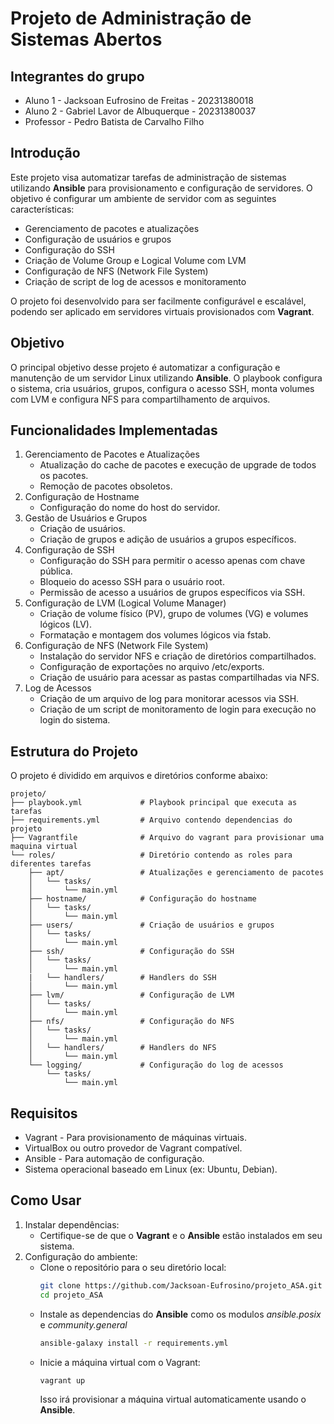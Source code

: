 # Projeto de Administração de Sistemas Abertos

## Integrantes do grupo

- Aluno 1 - Jacksoan Eufrosino de Freitas - 20231380018
- Aluno 2 - Gabriel Lavor de Albuquerque - 20231380037
- Professor - Pedro Batista de Carvalho Filho

## Introdução

Este projeto visa automatizar tarefas de administração de sistemas utilizando **Ansible** para provisionamento e configuração de servidores. O objetivo é configurar um ambiente de servidor com as seguintes características:

- Gerenciamento de pacotes e atualizações
- Configuração de usuários e grupos
- Configuração do SSH
- Criação de Volume Group e Logical Volume com LVM
- Configuração de NFS (Network File System)
- Criação de script de log de acessos e monitoramento

O projeto foi desenvolvido para ser facilmente configurável e escalável, podendo ser aplicado em servidores virtuais provisionados com **Vagrant**.

## Objetivo

O principal objetivo desse projeto é automatizar a configuração e manutenção de um servidor Linux utilizando **Ansible**. O playbook configura o sistema, cria usuários, grupos, configura o acesso SSH, monta volumes com LVM e configura NFS para compartilhamento de arquivos.

## Funcionalidades Implementadas

1. Gerenciamento de Pacotes e Atualizações
   - Atualização do cache de pacotes e execução de upgrade de todos os pacotes.
   - Remoção de pacotes obsoletos.
2. Configuração de Hostname
   - Configuração do nome do host do servidor.
3. Gestão de Usuários e Grupos
   - Criação de usuários.
   - Criação de grupos e adição de usuários a grupos específicos.
4. Configuração de SSH
   - Configuração do SSH para permitir o acesso apenas com chave pública.
   - Bloqueio do acesso SSH para o usuário root.
   - Permissão de acesso a usuários de grupos específicos via SSH.
5. Configuração de LVM (Logical Volume Manager)
   - Criação de volume físico (PV), grupo de volumes (VG) e volumes lógicos (LV).
   - Formatação e montagem dos volumes lógicos via fstab.
6. Configuração de NFS (Network File System)
   - Instalação do servidor NFS e criação de diretórios compartilhados.
   - Configuração de exportações no arquivo /etc/exports.
   - Criação de usuário para acessar as pastas compartilhadas via NFS.
7. Log de Acessos
   - Criação de um arquivo de log para monitorar acessos via SSH.
   - Criação de um script de monitoramento de login para execução no login do sistema.

## Estrutura do Projeto

O projeto é dividido em arquivos e diretórios conforme abaixo:

```
projeto/
├── playbook.yml             # Playbook principal que executa as tarefas
├── requirements.yml         # Arquivo contendo dependencias do projeto
├── Vagrantfile              # Arquivo do vagrant para provisionar uma maquina virtual
└── roles/                   # Diretório contendo as roles para diferentes tarefas
    ├── apt/                 # Atualizações e gerenciamento de pacotes
    │   └── tasks/
    │       └── main.yml
    ├── hostname/            # Configuração do hostname
    │   └── tasks/
    │       └── main.yml
    ├── users/               # Criação de usuários e grupos
    │   └── tasks/
    │       └── main.yml
    ├── ssh/                 # Configuração do SSH
    │   └── tasks/
    │       └── main.yml
    |   └── handlers/        # Handlers do SSH
    │       └── main.yml
    ├── lvm/                 # Configuração de LVM
    │   └── tasks/
    │       └── main.yml
    ├── nfs/                 # Configuração do NFS
    │   └── tasks/
    │       └── main.yml
    │   └── handlers/        # Handlers do NFS
    │       └── main.yml
    └── logging/             # Configuração do log de acessos
        └── tasks/
            └── main.yml
```

## Requisitos

- Vagrant - Para provisionamento de máquinas virtuais.
- VirtualBox ou outro provedor de Vagrant compatível.
- Ansible - Para automação de configuração.
- Sistema operacional baseado em Linux (ex: Ubuntu, Debian).

## Como Usar

1. Instalar dependências:
   - Certifique-se de que o **Vagrant** e o **Ansible** estão instalados em seu sistema.
2. Configuração do ambiente:
   - Clone o repositório para o seu diretório local:
     ```bash
     git clone https://github.com/Jacksoan-Eufrosino/projeto_ASA.git
     cd projeto_ASA
     ```
   - Instale as dependencias do **Ansible** como os modulos _ansible.posix_ e _community.general_
     ```bash
     ansible-galaxy install -r requirements.yml
     ```
   - Inicie a máquina virtual com o Vagrant:
     ```bash
     vagrant up
     ```
     Isso irá provisionar a máquina virtual automaticamente usando o **Ansible**.
